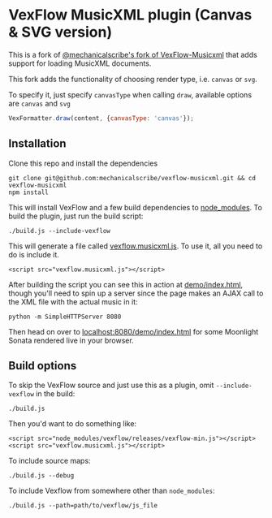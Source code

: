 # VexFlow MusicXML plugin (Canvas & SVG version)

This is a fork of [@mechanicalscribe's fork of VexFlow-Musicxml](https://github.com/mechanicalscribe/vexflow-musicxml) that adds support for loading MusicXML documents.

This fork adds the functionality of choosing render type, i.e. `canvas` or `svg`.

To specify it, just specify `canvasType` when calling `draw`, available options are `canvas` and `svg`
```javascript
VexFormatter.draw(content, {canvasType: 'canvas'});
```

## Installation

Clone this repo and install the dependencies

	git clone git@github.com:mechanicalscribe/vexflow-musicxml.git && cd vexflow-musicxml
	npm install

This will install VexFlow and a few build dependencies to [node_modules](/node_modules). To build the plugin, just run the build script:

	./build.js --include-vexflow

This will generate a file called [vexflow.musicxml.js](vexflow.musicxml.js). To use it, all you need to do is include it.

	<script src="vexflow.musicxml.js"></script>

After building the script you can see this in action at [demo/index.html](demo/index.html), though you'll need to spin up a server since the page makes an AJAX call to the XML file with the actual music in it:

	python -m SimpleHTTPServer 8080

Then head on over to [localhost:8080/demo/index.html](http://localhost:8080/demo/index.html) for some Moonlight Sonata rendered live in your browser.

## Build options

To skip the VexFlow source and just use this as a plugin, omit `--include-vexflow` in the build:

	./build.js

Then you'd want to do something like:

	<script src="node_modules/vexflow/releases/vexflow-min.js"></script>
	<script src="vexflow.musicxml.js"></script>

To include source maps:

	./build.js --debug

To include Vexflow from somewhere other than `node_modules`:

	./build.js --path=path/to/vexflow/js_file
